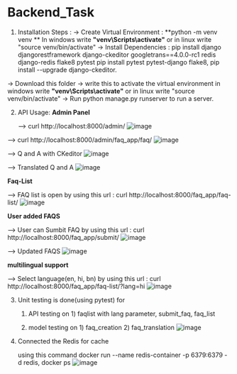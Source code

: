 # Backend_Task 


1) Installation Steps :
  -> Create Virtual Environment :  **python -m venv venv **
   In windows write **"venv\Scripts\activate"** or in linux write "source venv/bin/activate"
  -> Install Dependencies : pip install django djangorestframework django-ckeditor googletrans==4.0.0-rc1 redis django-redis flake8 pytest
     pip install pytest pytest-django flake8, pip install --upgrade django-ckeditor.

-> Download this folder
-> write this to activate the virtual environment in windows write **"venv\Scripts\activate"** or in linux write "source venv/bin/activate"
-> Run python manage.py runserver to run a server.

2) API Usage:
   **Admin Panel**
   
   --> curl http://localhost:8000/admin/
   ![image](https://github.com/user-attachments/assets/9947f9bc-9d65-484a-8053-a62a00883726)

  --> curl http://localhost:8000/admin/faq_app/faq/
   ![image](https://github.com/user-attachments/assets/b4d83a6d-0aab-4867-bd38-5b731d7ff693)
   
  -->  Q and A with CKeditor
   ![image](https://github.com/user-attachments/assets/efa3c23a-bf16-4434-bb73-f22c63ed27cf)
   
   --> Translated Q and A
   ![image](https://github.com/user-attachments/assets/27105d92-5914-40ed-b2bf-43924f397814)

   
   **Faq-List**

   --> FAQ list is open by using this url :  curl http://localhost:8000/faq_app/faq-list/
   ![image](https://github.com/user-attachments/assets/527a2977-28d5-4a4b-88cb-5973ddc79f4c)


   **User added FAQS**
   
   --> User can Sumbit FAQ by using this url : curl http://localhost:8000/faq_app/submit/
   ![image](https://github.com/user-attachments/assets/3799bf14-2032-4ed1-9581-98068d2a5b5b)

   --> Updated FAQS 
   ![image](https://github.com/user-attachments/assets/c0b32f42-a42e-4837-9b7d-4acbc447d2ac)

   **multilingual support** 
   
   --> Select language(en, hi, bn) by using this url : curl http://localhost:8000/faq_app/faq-list/?lang=hi
   ![image](https://github.com/user-attachments/assets/4e742c05-9fe7-4eb6-8ec5-dbe8f4e91298)


3) Unit testing is done(using pytest) for
   
      1) API testing on 1) faqlist with lang parameter, submit_faq, faq_list
         
      2) model testing on 1) faq_creation 2) faq_translation
      ![image](https://github.com/user-attachments/assets/bf9ee7ad-cc5a-4336-9423-0b48bacba0be)

4) Connected the Redis for cache

   using this command docker run --name redis-container -p 6379:6379 -d redis, docker ps
![image](https://github.com/user-attachments/assets/d0da5b77-7060-4658-a0ee-bf1c04113c09)







   






